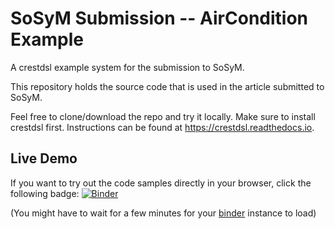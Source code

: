 # SoSyM Submission -- AirCondition Example
A crestdsl example system for the submission to SoSyM.

This repository holds the source code that is used in the article submitted to SoSyM.

Feel free to clone/download the repo and try it locally. Make sure to install crestdsl first. 
Instructions can be found at https://crestdsl.readthedocs.io.


## Live Demo

If you want to try out the code samples directly in your browser, click the following badge: 
[![Binder](https://mybinder.org/badge_logo.svg)](https://mybinder.org/v2/gh/crestdsl/sosym-aircondition/master?filepath=AirCondition.ipynb)

(You might have to wait for a few minutes for your [binder](https://mybinder.org) instance to load)

